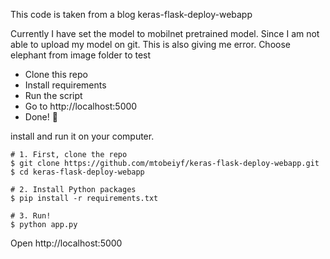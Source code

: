 This code is taken from a blog keras-flask-deploy-webapp

Currently I have set the model to mobilnet pretrained model. Since I am not able to upload my model on git. 
This is also giving me error. Choose elephant from image folder to test


- Clone this repo 
- Install requirements
- Run the script
- Go to http://localhost:5000
- Done! :tada:


install and run it on your computer.

```shell
# 1. First, clone the repo
$ git clone https://github.com/mtobeiyf/keras-flask-deploy-webapp.git
$ cd keras-flask-deploy-webapp

# 2. Install Python packages
$ pip install -r requirements.txt

# 3. Run!
$ python app.py
```

Open http://localhost:5000 


